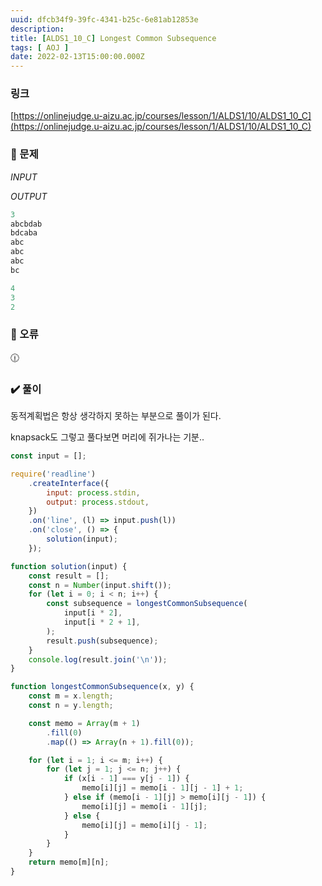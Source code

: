 ```yaml
---
uuid: dfcb34f9-39fc-4341-b25c-6e81ab12853e
description: 
title: [ALDS1_10_C] Longest Common Subsequence
tags: [ AOJ ]
date: 2022-02-13T15:00:00.000Z
---
```








### 링크

[https://onlinejudge.u-aizu.ac.jp/courses/lesson/1/ALDS1/10/ALDS1_10_C](https://onlinejudge.u-aizu.ac.jp/courses/lesson/1/ALDS1/10/ALDS1_10_C)

### 📝 문제

*INPUT*

*OUTPUT*

```jsx
3
abcbdab
bdcaba
abc
abc
abc
bc
```

```jsx
4
3
2
```

### 🚨 오류

<aside>
🕧

</aside>

### ✔️ 풀이

동적계획법은 항상 생각하지 못하는 부분으로 풀이가 된다.

knapsack도 그렇고 풀다보면 머리에 쥐가나는 기분..

```jsx
const input = [];

require('readline')
    .createInterface({
        input: process.stdin,
        output: process.stdout,
    })
    .on('line', (l) => input.push(l))
    .on('close', () => {
        solution(input);
    });

function solution(input) {
    const result = [];
    const n = Number(input.shift());
    for (let i = 0; i < n; i++) {
        const subsequence = longestCommonSubsequence(
            input[i * 2],
            input[i * 2 + 1],
        );
        result.push(subsequence);
    }
    console.log(result.join('\n'));
}

function longestCommonSubsequence(x, y) {
    const m = x.length;
    const n = y.length;

    const memo = Array(m + 1)
        .fill(0)
        .map(() => Array(n + 1).fill(0));

    for (let i = 1; i <= m; i++) {
        for (let j = 1; j <= n; j++) {
            if (x[i - 1] === y[j - 1]) {
                memo[i][j] = memo[i - 1][j - 1] + 1;
            } else if (memo[i - 1][j] > memo[i][j - 1]) {
                memo[i][j] = memo[i - 1][j];
            } else {
                memo[i][j] = memo[i][j - 1];
            }
        }
    }
    return memo[m][n];
}
```